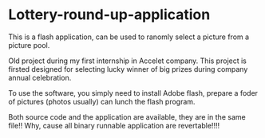 # Lottery-round-up-application
This is a flash application, can be used to ranomly select a picture from a picture pool.

Old project during my first internship in Accelet company.
This project is firsted designed for selecting lucky winner of big prizes during company annual celebration.

To use the software, you simply need to install Adobe flash, prepare a foder of pictures (photos usually) can lunch the flash program.

Both source code and the application are available, they are in the same file!! Why, cause all binary runnable application are revertable!!!!

